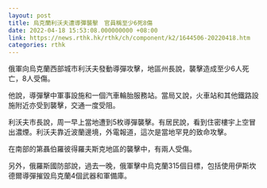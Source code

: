 ```yaml
---
layout: post
title: 烏克蘭利沃夫遭導彈襲擊　官員稱至少6死8傷
date: 2022-04-18 15:53:08.000000000 +08:00
link: https://news.rthk.hk/rthk/ch/component/k2/1644506-20220418.htm
categories: rthk
---
```


俄軍向烏克蘭西部城市利沃夫發動導彈攻擊，地區州長說，襲擊造成至少6人死亡，8人受傷。

他說，導彈擊中軍事設施和一個汽車輪胎服務站。當局又說，火車站和其他鐵路設施附近亦受到襲擊，交通一度受阻。

利沃夫市長說，周一早上當地遭到5枚導彈襲擊。有居民說，看到住密樓宇上空冒出濃煙。利沃夫靠近波蘭邊境，外電報道，這次是當地罕見的致命攻擊。

在南部的第聶伯羅彼得羅夫斯克地區的襲擊中，有兩人受傷。

另外，俄羅斯國防部說，過去一晚，俄軍擊中烏克蘭315個目標，包括使用伊斯坎德爾導彈摧毀烏克蘭4個武器和軍備庫。
